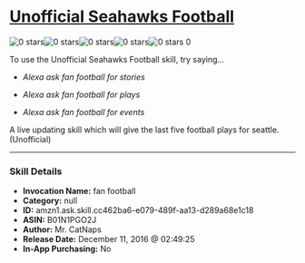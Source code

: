 # [Unofficial Seahawks Football](http://alexa.amazon.com/#skills/amzn1.ask.skill.cc462ba6-e079-489f-aa13-d289a68e1c18)
![0 stars](../../images/ic_star_border_black_18dp_1x.png)![0 stars](../../images/ic_star_border_black_18dp_1x.png)![0 stars](../../images/ic_star_border_black_18dp_1x.png)![0 stars](../../images/ic_star_border_black_18dp_1x.png)![0 stars](../../images/ic_star_border_black_18dp_1x.png) 0

To use the Unofficial Seahawks Football skill, try saying...

* *Alexa ask fan football for stories*

* *Alexa ask fan football for plays*

* *Alexa ask fan  football for events*

A live updating skill which will give the last five football plays for seattle. (Unofficial)

***

### Skill Details

* **Invocation Name:** fan football
* **Category:** null
* **ID:** amzn1.ask.skill.cc462ba6-e079-489f-aa13-d289a68e1c18
* **ASIN:** B01N1PGO2J
* **Author:** Mr. CatNaps
* **Release Date:** December 11, 2016 @ 02:49:25
* **In-App Purchasing:** No
